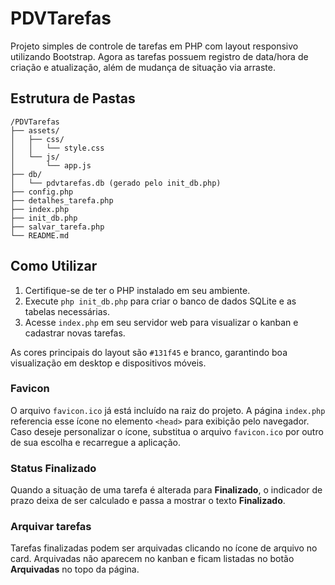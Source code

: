# PDVTarefas

Projeto simples de controle de tarefas em PHP com layout responsivo utilizando Bootstrap. Agora as tarefas possuem registro de data/hora de criação e atualização, além de mudança de situação via arraste.

## Estrutura de Pastas
```
/PDVTarefas
├── assets/
│   ├── css/
│   │   └── style.css
│   └── js/
│       └── app.js
├── db/
│   └── pdvtarefas.db (gerado pelo init_db.php)
├── config.php
├── detalhes_tarefa.php
├── index.php
├── init_db.php
├── salvar_tarefa.php
└── README.md
```

## Como Utilizar
1. Certifique-se de ter o PHP instalado em seu ambiente.
2. Execute `php init_db.php` para criar o banco de dados SQLite e as tabelas necessárias.
3. Acesse `index.php` em seu servidor web para visualizar o kanban e cadastrar novas tarefas.

As cores principais do layout são `#131f45` e branco, garantindo boa visualização em desktop e dispositivos móveis.

### Favicon
O arquivo `favicon.ico` já está incluído na raiz do projeto. A página `index.php` referencia esse ícone no elemento `<head>` para exibição pelo navegador. Caso deseje personalizar o ícone, substitua o arquivo `favicon.ico` por outro de sua escolha e recarregue a aplicação.

### Status Finalizado
Quando a situação de uma tarefa é alterada para **Finalizado**, o indicador de prazo deixa de ser calculado e passa a mostrar o texto **Finalizado**.

### Arquivar tarefas
Tarefas finalizadas podem ser arquivadas clicando no ícone de arquivo no card. Arquivadas não aparecem no kanban e ficam listadas no botão **Arquivadas** no topo da página.
